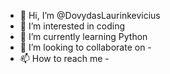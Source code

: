 - 👋 Hi, I’m @DovydasLaurinkevicius
- 👀 I’m interested in coding
- 🌱 I’m currently learning Python
- 💞️ I’m looking to collaborate on -
- 📫 How to reach me -

<!---
DovydasLaurinkevicius/DovydasLaurinkevicius is a ✨ special ✨ repository because its `README.md` (this file) appears on your GitHub profile.
You can click the Preview link to take a look at your changes.
--->

